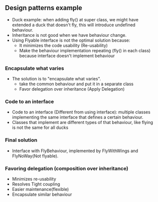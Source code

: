 ## Design patterns example

- Duck example: when adding fly() at super class, we might have extended a duck that doesn't fly, this will introduce undefined behaviour.
- Inheritance is not good when we have behaviour change.
- Using Flyable interface is not the optimal solution because:
    - It minimizes the code usability (Re-usability)
    - Make the behaviour implementation repeating (fly() in each class) because interface doesn't implement behaviour

### Encapsulate what varies
- The solution is to "encapsulate what varies".
    - take the common behaviour and put it in a separate class
    - Favor delegation over inheritance (Apply Delegation)

### Code to an interface
- Code to an interface (Different from using interface): multiple classes implementing the same interface that defines a certain behaviour.
- Classes that implement are different types of that behaviour, like flying is not the same for all ducks

### Final solution
- Interface with FlyBehaviour, implemented by FlyWithWings and FlyNoWay(Not flyable).

### Favoring delegation (composition over inheritance)
- Minimizes re-usability
- Resolves Tight coupling 
- Easier maintenance(flexible)
- Encapsulate similar behaviour
